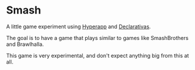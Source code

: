 # Smash

A little game experiment using [Hyperapp](https://github.com/jorgebucaran/hyperapp) and [Declarativas](https://github.com/mrozbarry/declarativas).

The goal is to have a game that plays similar to games like SmashBrothers and Brawlhalla.

This game is very experimental, and don't expect anything big from this at all.
